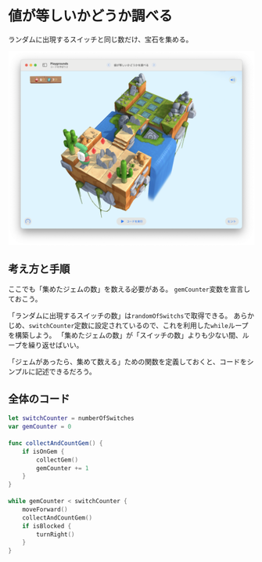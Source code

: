 # 値が等しいかどうか調べる

ランダムに出現するスイッチと同じ数だけ、宝石を集める。

![ステージ画像](./Images/値が等しいかどうか調べる.png)

## 考え方と手順

ここでも「集めたジェムの数」を数える必要がある。
`gemCounter`変数を宣言しておこう。

「ランダムに出現するスイッチの数」は`randomOfSwitchs`で取得できる。
あらかじめ、`switchCounter`定数に設定されているので、これを利用した`while`ループを構築しよう。
「集めたジェムの数」が「スイッチの数」よりも少ない間、ループを繰り返せばいい。

「ジェムがあったら、集めて数える」ための関数を定義しておくと、コードをシンプルに記述できるだろう。

## 全体のコード

```swift
let switchCounter = numberOfSwitches
var gemCounter = 0

func collectAndCountGem() {
    if isOnGem {
        collectGem()
        gemCounter += 1        
    }    
}

while gemCounter < switchCounter {
    moveForward()
    collectAndCountGem()    
    if isBlocked {
        turnRight()        
    }
}
```